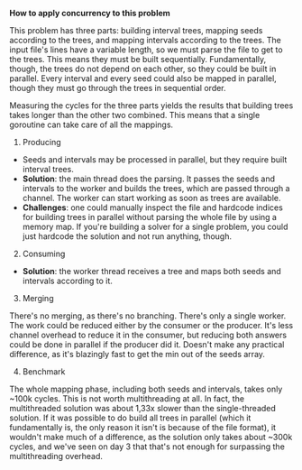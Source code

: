 **How to apply concurrency to this problem**

This problem has three parts: building interval trees, mapping seeds according to the trees, and mapping intervals according to the trees. The input file's lines have a variable length, so we must parse the file to get to the trees. This means they must be built sequentially. Fundamentally, though, the trees do not depend on each other, so they could be built in parallel. Every interval and every seed could also be mapped in parallel, though they must go through the trees in sequential order.

Measuring the cycles for the three parts yields the results that building trees takes longer than the other two combined. This means that a single goroutine can take care of all the mappings.

1. Producing
- Seeds and intervals may be processed in parallel, but they require built interval trees.
- **Solution**: the main thread does the parsing. It passes the seeds and intervals to the worker and builds the trees, which are passed through a channel. The worker can start working as soon as trees are available.
- **Challenges**: one could manually inspect the file and hardcode indices for building trees in parallel without parsing the whole file by using a memory map. If you're building a solver for a single problem, you could just hardcode the solution and not run anything, though.

2. Consuming
- **Solution**: the worker thread receives a tree and maps both seeds and intervals according to it.

3. Merging

There's no merging, as there's no branching. There's only a single worker. The work could be reduced either by the consumer or the producer. It's less channel overhead to reduce it in the consumer, but reducing both answers could be done in parallel if the producer did it. Doesn't make any practical difference, as it's blazingly fast to get the min out of the seeds array.

4. Benchmark

The whole mapping phase, including both seeds and intervals, takes only ~100k cycles. This is not worth multithreading at all. In fact, the multithreaded solution was about 1,33x slower than the single-threaded solution. If it was possible to do build all trees in parallel (which it fundamentally is, the only reason it isn't is because of the file format), it wouldn't make much of a difference, as the solution only takes about ~300k cycles, and we've seen on day 3 that that's not enough for surpassing the multithreading overhead.